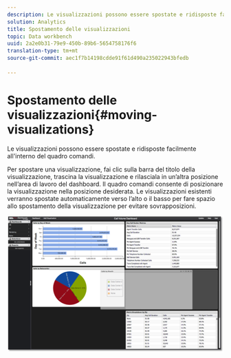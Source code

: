 ```yaml
---
description: Le visualizzazioni possono essere spostate e ridisposte facilmente all'interno del quadro comandi.
solution: Analytics
title: Spostamento delle visualizzazioni
topic: Data workbench
uuid: 2a2e0b31-79e9-450b-89b6-5654758176f6
translation-type: tm+mt
source-git-commit: aec1f7b14198cdde91f61d490a235022943bfedb

---
```



# Spostamento delle visualizzazioni{#moving-visualizations}

Le visualizzazioni possono essere spostate e ridisposte facilmente all&#39;interno del quadro comandi.

Per spostare una visualizzazione, fai clic sulla barra del titolo della visualizzazione, trascina la visualizzazione e rilasciala in un’altra posizione nell’area di lavoro del dashboard. Il quadro comandi consente di posizionare la visualizzazione nella posizione desiderata. Le visualizzazioni esistenti verranno spostate automaticamente verso l’alto o il basso per fare spazio allo spostamento della visualizzazione per evitare sovrapposizioni.

![](assets/move_visual.png)


